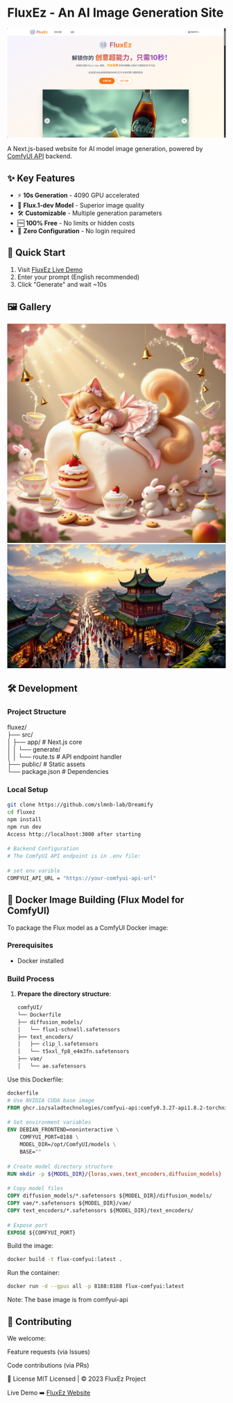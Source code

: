 # FluxEz - An AI Image Generation Site

![FluxEz Interface](./public/images/Flux-demo.png)

A Next.js-based website for AI model image generation, powered by [ComfyUI API](https://github.com/SaladTechnologies/comfyui-api) backend.

## ✨ Key Features

- ⚡ **10s Generation** - 4090 GPU accelerated
- 🎨 **Flux.1-dev Model** - Superior image quality
- 🛠️ **Customizable** - Multiple generation parameters
- 🆓 **100% Free** - No limits or hidden costs
- 🔌 **Zero Configuration** - No login required

## 🚀 Quick Start

1. Visit [FluxEz Live Demo](https://flux.comnergy.com/zh)
2. Enter your prompt (English recommended)
3. Click "Generate" and wait ~10s

## 🖼️ Gallery

![](./public/images/demo-1.png)
![](./public/images/demo-2.png)

## 🛠️ Development

### Project Structure
fluxez/  
├── src/  
│ ├── app/ # Next.js core  
│ │ └── generate/  
│ │ └── route.ts # API endpoint handler  
├── public/ # Static assets  
└── package.json # Dependencies  


### Local Setup

```bash
git clone https://github.com/slmnb-lab/Dreamify
cd fluxez
npm install
npm run dev
Access http://localhost:3000 after starting

# Backend Configuration
# The ComfyUI API endpoint is in .env file:

# set env varible
COMFYUI_API_URL = "https://your-comfyui-api-url" 
```

## 🐋 Docker Image Building (Flux Model for ComfyUI)

To package the Flux model as a ComfyUI Docker image:

### Prerequisites
- Docker installed

### Build Process

1. **Prepare the directory structure**:
   ```bash
   comfyUI/
   └── Dockerfile
   ├── diffusion_models/
   │   └── flux1-schnell.safetensors
   ├── text_encoders/
   │   ├── clip_l.safetensors
   │   └── t5xxl_fp8_e4m3fn.safetensors
   ├── vae/
   │   └── ae.safetensors
Use this Dockerfile:
```dockerfile
dockerfile
# Use NVIDIA CUDA base image
FROM ghcr.io/saladtechnologies/comfyui-api:comfy0.3.27-api1.8.2-torchnightly-cuda12.8-runtime

# Set environment variables
ENV DEBIAN_FRONTEND=noninteractive \
    COMFYUI_PORT=8188 \
    MODEL_DIR=/opt/ComfyUI/models \
    BASE=""

# Create model directory structure
RUN mkdir -p ${MODEL_DIR}/{loras,vaes,text_encoders,diffusion_models}

# Copy model files
COPY diffusion_models/*.safetensors ${MODEL_DIR}/diffusion_models/
COPY vae/*.safetensors ${MODEL_DIR}/vae/
COPY text_encoders/*.safetensors ${MODEL_DIR}/text_encoders/

# Expose port
EXPOSE ${COMFYUI_PORT}
```
Build the image:
```bash
docker build -t flux-comfyui:latest .
```
Run the container:

```bash
docker run -d --gpus all -p 8188:8188 flux-comfyui:latest
```
Note: The base image is from comfyui-api
## 🤝 Contributing
We welcome:

Feature requests (via Issues)

Code contributions (via PRs)

📜 License
MIT Licensed | © 2023 FluxEz Project

Live Demo ➡️ [FluxEz Website](https://flux.comnergy.com/zh)
